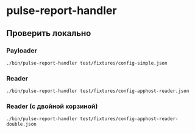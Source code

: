 # pulse-report-handler

## Проверить локально

### Payloader
```
./bin/pulse-report-handler test/fixtures/config-simple.json
```

### Reader
```
./bin/pulse-report-handler test/fixtures/config-apphost-reader.json
```

### Reader (с двойной корзиной)
```
./bin/pulse-report-handler test/fixtures/config-apphost-reader-double.json
```

